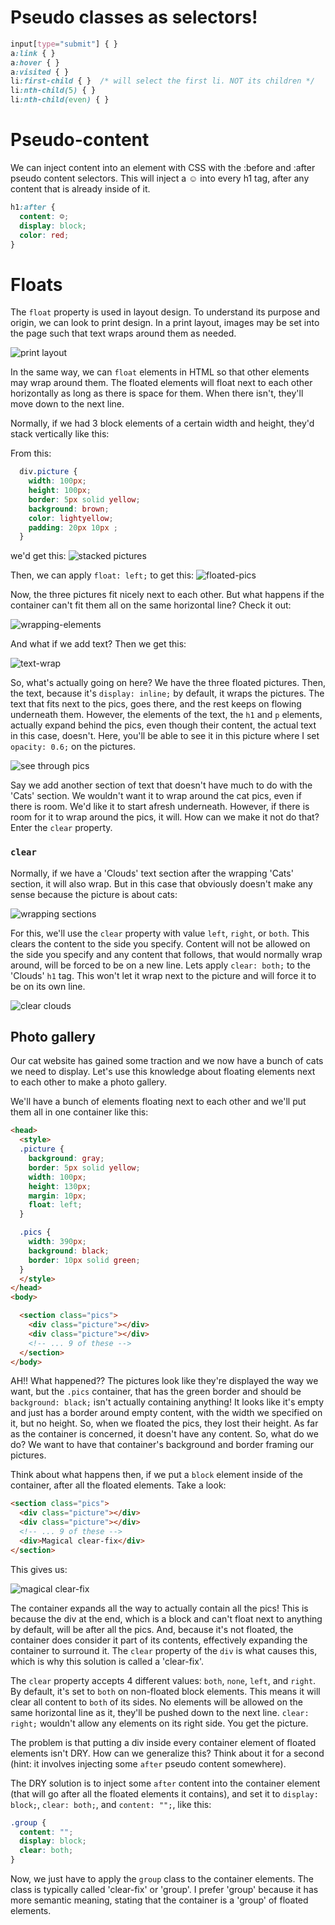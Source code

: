 # Pseudo classes as selectors!

```css
input[type="submit"] { }
a:link { }
a:hover { }
a:visited { }
li:first-child { }  /* will select the first li. NOT its children */
li:nth-child(5) { }
li:nth-child(even) { }
```

# Pseudo-content

We can inject content into an element with CSS with the :before and :after
pseudo content selectors. This will inject a ☺ into every h1 tag, after any
content that is already inside of it.

```css
h1:after {
  content: ☺;
  display: block;
  color: red;
}
```


# Floats

The `float` property is used in layout design. To understand its purpose and
origin, we can look to print design. In a print layout, images may be set
into the page such that text wraps around them as needed.

![print layout](./print-layout.png)


In the same way, we can `float` elements in HTML so that other elements may
wrap around them. The floated elements will float next to each other
horizontally as long as there is space for them. When there isn't, they'll
move down to the next line.

Normally, if we had 3 block elements of a certain width and height, they'd stack
vertically like this:

From this:
```css
  div.picture {
    width: 100px;
    height: 100px;
    border: 5px solid yellow;
    background: brown;
    color: lightyellow;
    padding: 20px 10px ;
  }
```
we'd get this: ![stacked pictures](./stacked-pics.png)


Then, we can apply `float: left;` to get this: ![floated-pics](./floated-pics.png)

Now, the three pictures fit nicely next to each other. But what happens if the container can't fit them all on the same horizontal line? Check it out:

![wrapping-elements](./wrapping-pics.png)

And what if we add text? Then we get this:

![text-wrap](./text-wrap.png)

So, what's actually going on here? We have the three floated pictures. Then, the text, because it's `display: inline;` by default, it wraps the pictures. The text that fits next to the pics, goes there, and the rest keeps on flowing underneath them. However, the elements of the text, the `h1` and `p`
elements, actually expand behind the pics, even though their content, the actual text in this case, doesn't. Here, you'll be able to see it in this picture where I set `opacity: 0.6;` on the pictures.

![see through pics](./see-through-pics.png)

Say we add another section of text that doesn't have much to do with the 'Cats' section. We wouldn't want it to wrap around the cat pics, even if there is room. We'd like it to start afresh underneath. However, if there is room for it to wrap around the pics, it will. How can we make it not do that? Enter the `clear` property.

### `clear`

Normally, if we have a 'Clouds' text section after the wrapping 'Cats' section,
it will also wrap. But in this case that obviously doesn't make any sense
because the picture is about cats:

![wrapping sections](./wrapping-sections.png)

For this, we'll use the `clear` property with value `left`, `right`, or `both`.
This clears the content to the side you specify. Content will not be allowed on
the side you specify and any content that follows, that would normally wrap
around, will be forced to be on a new line. Lets apply `clear: both;` to the
'Clouds' `h1` tag. This won't let it wrap next to the picture and will force it
to be on its own line.

![clear clouds](./clear-clouds.png)

## Photo gallery

Our cat website has gained some traction and we now have a bunch of cats we
need to display. Let's use this knowledge about floating elements next to each other to make a photo gallery.

We'll have a bunch of elements floating next to each other and we'll put them
all in one container like this:

```html
<head>
  <style>
  .picture {
    background: gray;
    border: 5px solid yellow;
    width: 100px;
    height: 130px;
    margin: 10px;
    float: left;
  }

  .pics {
    width: 390px;
    background: black;
    border: 10px solid green;
  }
  </style>
</head>
<body>

  <section class="pics">
    <div class="picture"></div>
    <div class="picture"></div>
    <!-- ... 9 of these -->
  </section>
</body>
```

AH!! What happened?? The pictures look like they're displayed the way we want,
but the `.pics` container, that has the green border and should be
`background: black;` isn't actually containing anything! It looks like it's
empty and just has a border around empty content, with the width we specified
on it, but no height. So, when we floated the pics, they lost their height. As
far as the container is concerned, it doesn't have any content. So, what do
we do? We want to have that container's background and border framing our
pictures.

Think about what happens then, if we put a `block` element inside of the container, after all the floated elements. Take a look:

```html
<section class="pics">
  <div class="picture"></div>
  <div class="picture"></div>
  <!-- ... 9 of these -->
  <div>Magical clear-fix</div>
</section>
```

This gives us:

![magical clear-fix](./magical-clear-fix.png)

The container expands all the way to actually contain all the pics! This is because the div at the end, which is a block and can't float next to anything by default, will be after all the pics. And, because it's not floated, the container does consider it part of its contents, effectively expanding the container to surround it. The `clear` property of the `div` is what causes this, which is why this solution is called a 'clear-fix'.

The `clear` property accepts 4 different values: `both`, `none`, `left`, and `right`. By default, it's set to `both` on non-floated block elements. This means it will clear all content to `both` of its sides. No elements will be allowed on the same horizontal line as it, they'll be pushed down to the next line. `clear: right;` wouldn't allow any elements on its right side. You get the picture.

The problem is that putting a div inside every container element of floated elements isn't DRY. How can we generalize this? Think about it for a second (hint: it involves injecting some `after` pseudo content somewhere).

The DRY solution is to inject some `after` content into the container element (that will go after all the floated elements it contains), and set it to `display: block;`, `clear: both;`, and `content: "";`, like this:

```css
.group {
  content: "";
  display: block;
  clear: both;
}
```

Now, we just have to apply the `group` class to the container elements. The class is typically called 'clear-fix' or 'group'. I prefer 'group' because it has more semantic meaning, stating that the container is a 'group' of floated elements.






